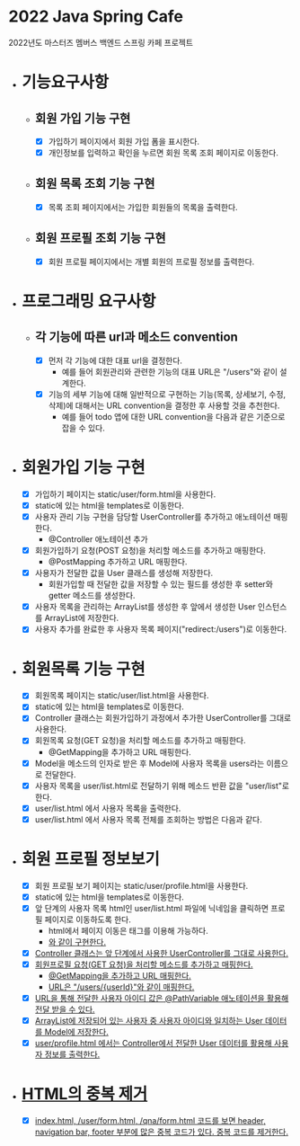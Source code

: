 # 2022 Java Spring Cafe

2022년도 마스터즈 멤버스 백엔드 스프링 카페 프로젝트

- # 기능요구사항

  - ## 회원 가입 기능 구현
    - [x] 가입하기 페이지에서 회원 가입 폼을 표시한다.
    - [x] 개인정보를 입력하고 확인을 누르면 회원 목록 조회 페이지로 이동한다.
    
  - ## 회원 목록 조회 기능 구현
    - [x] 목록 조회 페이지에서는 가입한 회원들의 목록을 출력한다.
    
  - ## 회원 프로필 조회 기능 구현
    - [x] 회원 프로필 페이지에서는 개별 회원의 프로필 정보를 출력한다.

- # 프로그래밍 요구사항

  - ## 각 기능에 따른 url과 메소드 convention
    - [x] 먼저 각 기능에 대한 대표 url을 결정한다.
      - 예를 들어 회원관리와 관련한 기능의 대표 URL은 "/users"와 같이 설계한다.
    - [x] 기능의 세부 기능에 대해 일반적으로 구현하는 기능(목록, 상세보기, 수정, 삭제)에 대해서는 URL convention을 결정한 후 사용할 것을 추천한다.
      - 예를 들어 todo 앱에 대한 URL convention을 다음과 같은 기준으로 잡을 수 있다.

- # 회원가입 기능 구현

  - [x] 가입하기 페이지는 static/user/form.html을 사용한다.
  - [x] static에 있는 html을 templates로 이동한다.
  - [x] 사용자 관리 기능 구현을 담당할 UserController를 추가하고 애노테이션 매핑한다.
    - @Controller 애노테이션 추가
  - [x] 회원가입하기 요청(POST 요청)을 처리할 메소드를 추가하고 매핑한다.
    - @PostMapping 추가하고 URL 매핑한다.
  - [x] 사용자가 전달한 값을 User 클래스를 생성해 저장한다.
    - 회원가입할 때 전달한 값을 저장할 수 있는 필드를 생성한 후 setter와 getter 메소드를 생성한다.
  - [x] 사용자 목록을 관리하는 ArrayList를 생성한 후 앞에서 생성한 User 인스턴스를 ArrayList에 저장한다.
  - [x] 사용자 추가를 완료한 후 사용자 목록 페이지("redirect:/users")로 이동한다.

- # 회원목록 기능 구현

  - [x] 회원목록 페이지는 static/user/list.html을 사용한다.
  - [x] static에 있는 html을 templates로 이동한다.
  - [x] Controller 클래스는 회원가입하기 과정에서 추가한 UserController를 그대로 사용한다.
  - [x] 회원목록 요청(GET 요청)을 처리할 메소드를 추가하고 매핑한다.
    - @GetMapping을 추가하고 URL 매핑한다.
  - [x] Model을 메소드의 인자로 받은 후 Model에 사용자 목록을 users라는 이름으로 전달한다.
  - [x] 사용자 목록을 user/list.html로 전달하기 위해 메소드 반환 값을 "user/list"로 한다.
  - [x] user/list.html 에서 사용자 목록을 출력한다.
  - [x] user/list.html 에서 사용자 목록 전체를 조회하는 방법은 다음과 같다.

- # 회원 프로필 정보보기

  - [x] 회원 프로필 보기 페이지는 static/user/profile.html을 사용한다.
  - [x] static에 있는 html을 templates로 이동한다.
  - [x] 앞 단계의 사용자 목록 html인 user/list.html 파일에 닉네임을 클릭하면 프로필 페이지로 이동하도록 한다.
    - html에서 페이지 이동은 <a /> 태그를 이용해 가능하다.
    - <a href="/users/{{userId}}" />와 같이 구현한다.
  - [x] Controller 클래스는 앞 단계에서 사용한 UserController를 그대로 사용한다.
  - [x] 회원프로필 요청(GET 요청)을 처리할 메소드를 추가하고 매핑한다.
    - @GetMapping을 추가하고 URL 매핑한다.
    - URL은 "/users/{userId}"와 같이 매핑한다.
  - [x] URL을 통해 전달한 사용자 아이디 값은 @PathVariable 애노테이션을 활용해 전달 받을 수 있다.
  - [x] ArrayList에 저장되어 있는 사용자 중 사용자 아이디와 일치하는 User 데이터를 Model에 저장한다.
  - [x] user/profile.html 에서는 Controller에서 전달한 User 데이터를 활용해 사용자 정보를 출력한다.

- # HTML의 중복 제거
  - [x] index.html, /user/form.html, /qna/form.html 코드를 보면 header, navigation bar, footer 부분에 많은 중복 코드가 있다. 중복 코드를 제거한다.